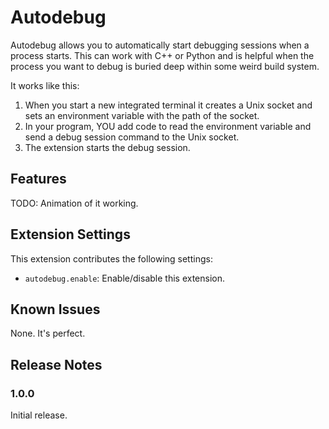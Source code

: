 # Autodebug

Autodebug allows you to automatically start debugging sessions when a process starts. This can work with C++ or Python and is helpful when the process you want to debug is buried deep within some weird build system.

It works like this:

1. When you start a new integrated terminal it creates a Unix socket and sets an environment variable with the path of the socket.
2. In your program, YOU add code to read the environment variable and send a debug session command to the Unix socket.
3. The extension starts the debug session.

## Features

TODO: Animation of it working.

## Extension Settings

This extension contributes the following settings:

* `autodebug.enable`: Enable/disable this extension.

## Known Issues

None. It's perfect.

## Release Notes

### 1.0.0

Initial release.
